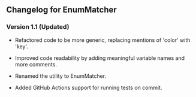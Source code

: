 
## Changelog for EnumMatcher

### Version 1.1 (Updated)
- Refactored code to be more generic, replacing mentions of 'color' with 'key'.
- Improved code readability by adding meaningful variable names and more comments.

- Renamed the utility to EnumMatcher.
- Added GitHub Actions support for running tests on commit.